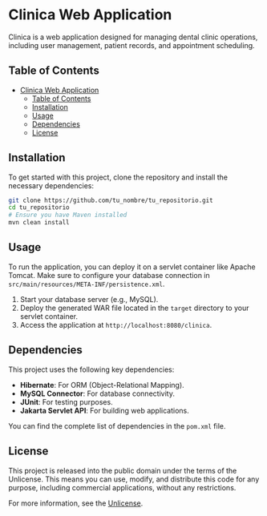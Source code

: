 # Clinica Web Application

Clinica is a web application designed for managing dental clinic operations, including user management, patient records, and appointment scheduling.

## Table of Contents

- [Clinica Web Application](#clinica-web-application)
  - [Table of Contents](#table-of-contents)
  - [Installation](#installation)
  - [Usage](#usage)
  - [Dependencies](#dependencies)
  - [License](#license)

## Installation

To get started with this project, clone the repository and install the necessary dependencies:

```bash
git clone https://github.com/tu_nombre/tu_repositorio.git
cd tu_repositorio
# Ensure you have Maven installed
mvn clean install
```

## Usage

To run the application, you can deploy it on a servlet container like Apache Tomcat. Make sure to configure your database connection in `src/main/resources/META-INF/persistence.xml`.

1. Start your database server (e.g., MySQL).
2. Deploy the generated WAR file located in the `target` directory to your servlet container.
3. Access the application at `http://localhost:8080/clinica`.

## Dependencies

This project uses the following key dependencies:

- **Hibernate**: For ORM (Object-Relational Mapping).
- **MySQL Connector**: For database connectivity.
- **JUnit**: For testing purposes.
- **Jakarta Servlet API**: For building web applications.

You can find the complete list of dependencies in the `pom.xml` file.

## License

This project is released into the public domain under the terms of the Unlicense. This means you can use, modify, and distribute this code for any purpose, including commercial applications, without any restrictions.

For more information, see the [Unlicense](http://unlicense.org/).
